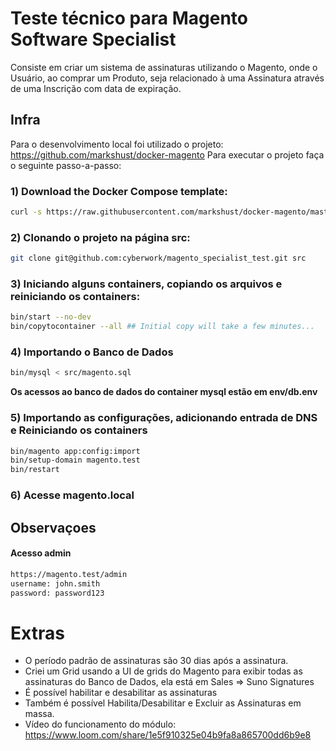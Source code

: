 # Teste técnico para Magento Software Specialist

Consiste em criar um sistema de assinaturas utilizando o Magento, onde o Usuário, ao comprar um Produto, seja relacionado à uma Assinatura através de uma Inscrição com data de expiração.

## Infra
Para o desenvolvimento local foi utilizado o projeto: https://github.com/markshust/docker-magento Para executar o projeto faça o seguinte passo-a-passo:

### 1) Download the Docker Compose template:

```bash
curl -s https://raw.githubusercontent.com/markshust/docker-magento/master/lib/template | bash
```


### 2) Clonando o projeto na página src:

```bash
git clone git@github.com:cyberwork/magento_specialist_test.git src
```

### 3) Iniciando alguns containers, copiando os arquivos e reiniciando os containers:

```bash
bin/start --no-dev
bin/copytocontainer --all ## Initial copy will take a few minutes...
```

### 4) Importando o Banco de Dados

```bash
bin/mysql < src/magento.sql
```
**Os acessos ao banco de dados do container mysql estão em env/db.env**

### 5) Importando as configurações, adicionando entrada de DNS e Reiniciando os containers
```bash
bin/magento app:config:import
bin/setup-domain magento.test
bin/restart
```

### 6) Acesse magento.local

## Observaçoes

#### Acesso admin
```bash
https://magento.test/admin
username: john.smith
password: password123
```

# Extras
- O período padrão de assinaturas são 30 dias após a assinatura.
- Criei um Grid usando a UI de grids do Magento para exibir todas as assinaturas do Banco de Dados, ela está em Sales => Suno Signatures
- É possível habilitar e desabilitar as assinaturas
- Também é possível Habilita/Desabilitar e Excluir as Assinaturas em massa.
- Vídeo do funcionamento do módulo: https://www.loom.com/share/1e5f910325e04b9fa8a865700dd6b9e8
